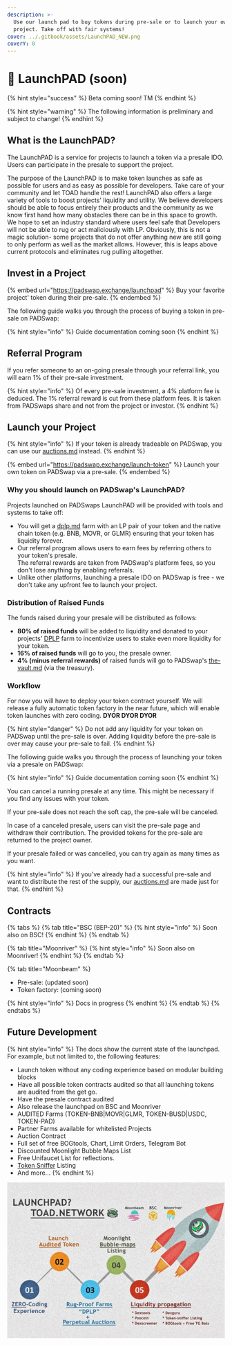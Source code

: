 ```yaml
---
description: >-
  Use our launch pad to buy tokens during pre-sale or to launch your own
  project. Take off with fair systems!
cover: ../.gitbook/assets/LaunchPAD_NEW.png
coverY: 0
---
```


# 🚀 LaunchPAD (soon)

{% hint style="success" %}
Beta coming soon! TM
{% endhint %}

{% hint style="warning" %}
The following information is preliminary and subject to change!
{% endhint %}

## What is the LaunchPAD?

The LaunchPAD is a service for projects to launch a token via a presale IDO. Users can participate in the presale to support the project.

The purpose of the LaunchPAD is to make token launches as safe as possible for users and as easy as possible for developers. Take care of your community and let TOAD handle the rest! LaunchPAD also offers a large variety of tools to boost projects' liquidity and utility. We believe developers should be able to focus entirely their products and the community as we know first hand how many obstacles there can be in this space to growth. We hope to set an industry standard where users feel safe that Developers will not be able to rug or act maliciously with LP. Obviously, this is not a magic solution- some projects that do not offer anything new are still going to only perform as well as the market allows. However, this is leaps above current protocols and eliminates rug pulling altogether.

## Invest in a Project

{% embed url="https://padswap.exchange/launchpad" %}
Buy your favorite project' token during their pre-sale.
{% endembed %}

The following guide walks you through the process of buying a token in pre-sale on PADSwap:

{% hint style="info" %}
Guide documentation coming soon
{% endhint %}

## Referral Program

If you refer someone to an on-going presale through your referral link, you will earn 1% of their pre-sale investment.

{% hint style="info" %}
Of every pre-sale investment, a 4% platform fee is deduced. The 1% referral reward is cut from these platform fees. It is taken from PADSwaps share and not from the project or investor.
{% endhint %}

## Launch your Project

{% hint style="info" %}
If your token is already tradeable on PADSwap, you can use our [auctions.md](auctions.md "mention") instead.
{% endhint %}

{% embed url="https://padswap.exchange/launch-token" %}
Launch your own token on PADSwap via a pre-sale.
{% endembed %}

### Why you should launch on PADSwap's LaunchPAD?

Projects launched on PADSwaps LaunchPAD will be provided with tools and systems to take off:

* You will get a [dplp.md](../fundamentals/dplp.md "mention") farm with an LP pair of your token and the native chain token (e.g. BNB, MOVR, or GLMR) ensuring that your token has liquidity forever.
* Our referral program allows users to earn fees by referring others to your token's presale.\
  The referral rewards are taken from PADSwap's platform fees, so you don't lose anything by enabling referrals.
* Unlike other platforms, launching a presale IDO on PADSwap is free - we don't take any upfront fee to launch your project.

### Distribution of Raised Funds

The funds raised during your presale will be distributed as follows:

* **80% of raised funds** will be added to liquidity and donated to your projects' [DPLP](farms/dplp-farms.md) farm to incentivize users to stake even more liquidity for your token.
* **16% of raised funds** will go to you, the presale owner.
* **4% (minus referral rewards)** of raised funds will go to PADSwap's [the-vault.md](../fundamentals/the-vault.md "mention") (via the treasury).

### Workflow

For now you will have to deploy your token contract yourself. We will release a fully automatic token factory in the near future, which will enable token launches with zero coding. **DYOR DYOR DYOR**

{% hint style="danger" %}
Do not add any liquidity for your token on PADSwap until the pre-sale is over. Adding liquidity before the pre-sale is over may cause your pre-sale to fail.
{% endhint %}

The following guide walks you through the process of launching your token via a presale on PADSwap:

{% hint style="info" %}
Guide documentation coming soon
{% endhint %}

You can cancel a running presale at any time. This might be necessary if you find any issues with your token.

If your pre-sale does not reach the soft cap, the pre-sale will be canceled.

In case of a canceled presale, users can visit the pre-sale page and withdraw their contribution. The provided tokens for the pre-sale are returned to the project owner.

If your presale failed or was cancelled, you can try again as many times as you want.

{% hint style="info" %}
If you've already had a successful pre-sale and want to distribute the rest of the supply, our [auctions.md](auctions.md "mention") are made just for that.
{% endhint %}

## Contracts

{% tabs %}
{% tab title="BSC (BEP-20)" %}
{% hint style="info" %}
Soon also on BSC!
{% endhint %}
{% endtab %}

{% tab title="Moonriver" %}
{% hint style="info" %}
Soon also on Moonriver!
{% endhint %}
{% endtab %}

{% tab title="Moonbeam" %}
* Pre-sale: (updated soon)
* Token factory: (coming soon)

{% hint style="info" %}
Docs in progress
{% endhint %}
{% endtab %}
{% endtabs %}

## Future Development

{% hint style="info" %}
The docs show the current state of the launchpad. For example, but not limited to, the following features:

* Launch token without any coding experience based on modular building blocks
* Have all possible token contracts audited so that all launching tokens are audited from the get go.
* Have the presale contract audited
* Also release the launchpad on BSC and Moonriver
* AUDITED Farms (TOKEN-BNB|MOVR|GLMR, TOKEN-BUSD|USDC, TOKEN-PAD)
* Partner Farms available for whitelisted Projects
* Auction Contract
* Full set of free BOGtools, Chart, Limit Orders, Telegram Bot
* Discounted Moonlight Bubble Maps List
* Free Unifaucet List for reflections.
* [Token Sniffer](https://tokensniffer.com) Listing
* And more...
{% endhint %}

![](../.gitbook/assets/LaunchPAD.jpg)
